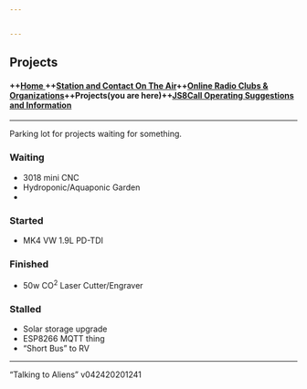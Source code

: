 ```yaml
---


---
```


<h2 id="projects">Projects</h2>
<h4 id="home--station-and-contact-on-the-aironline-radio-clubs--organizationsprojectsyou-are-herejs8call-operating-suggestions-and-information">++<a href="index.md">Home </a> ++<a href="ontheair.md">Station and Contact On The Air</a>++<a href="hclubs.md">Online Radio Clubs &amp; Organizations</a>++Projects(you are here)++<a href="js8opsuggestions.md">JS8Call Operating Suggestions and Information</a></h4>
<hr>
<p>Parking lot for projects waiting for something.</p>
<h3 id="waiting">Waiting</h3>
<ul>
<li>3018 mini CNC</li>
<li>Hydroponic/Aquaponic Garden</li>
<li></li>
</ul>
<h3 id="started">Started</h3>
<ul>
<li>MK4 VW 1.9L PD-TDI</li>
</ul>
<h3 id="finished">Finished</h3>
<ul>
<li>50w CO<sup>2</sup> Laser Cutter/Engraver</li>
</ul>
<h3 id="stalled">Stalled</h3>
<ul>
<li>Solar storage upgrade</li>
<li>ESP8266 MQTT thing</li>
<li>“Short Bus” to RV</li>
</ul>
<hr>
<p>“Talking to Aliens” v042420201241</p>

<!--stackedit_data:
eyJoaXN0b3J5IjpbMTI1MjA5Njk1N119
-->